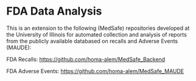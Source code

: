 # FDA Data Analysis

This is an extension to the following (MedSafe) repositories developed at the University of Illinois for automated collection and analysis of reports from the publicly available databased on recalls and Adverse Events (MAUDE):

FDA Recalls: https://github.com/homa-alem/MedSafe_Backend

FDA Adverse Events: https://github.com/homa-alem/MedSafe_MAUDE 


